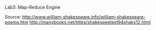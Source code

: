 Lab3: Map-Reduce Engine

Source: http://www.william-shakespeare.info/william-shakespeare-poems.htm
http://manybooks.net/titles/shakespeetext94shaks12.html